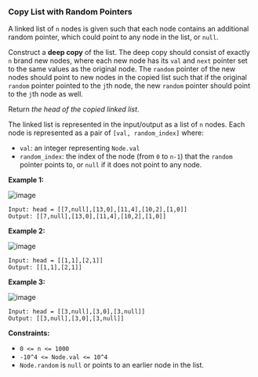 ### Copy List with Random Pointers

A linked list of `n` nodes is given such that each node contains an additional random pointer, which could point to any node in the list, or `null`.

Construct a **deep copy** of the list. The deep copy should consist of exactly `n` brand new nodes, where each new node has its `val` and `next` pointer set to the same values as the original node. The `random` pointer of the new nodes should point to new nodes in the copied list such that if the original `random` pointer pointed to the `j`th node, the new `random` pointer should point to the `j`th node as well.

Return *the head of the copied linked list*.

The linked list is represented in the input/output as a list of `n` nodes. Each node is represented as a pair of `[val, random_index]` where:

*   `val`: an integer representing `Node.val`
*   `random_index`: the index of the node (from `0` to `n-1`) that the `random` pointer points to, or `null` if it does not point to any node.

**Example 1:**

![image](https://assets.leetcode.com/uploads/2020/08/29/copy-list-random-1.jpg)

```
Input: head = [[7,null],[13,0],[11,4],[10,2],[1,0]]
Output: [[7,null],[13,0],[11,4],[10,2],[1,0]]
```

**Example 2:**

![image](https://assets.leetcode.com/uploads/2020/08/29/copy-list-random-2.jpg)

```
Input: head = [[1,1],[2,1]]
Output: [[1,1],[2,1]]
```

**Example 3:**

![image](https://assets.leetcode.com/uploads/2020/08/29/copy-list-random-3.jpg)

```
Input: head = [[3,null],[3,0],[3,null]]
Output: [[3,null],[3,0],[3,null]]
```

**Constraints:**

*   `0 <= n <= 1000`
*   `-10^4 <= Node.val <= 10^4`
*   `Node.random` is `null` or points to an earlier node in the list.

